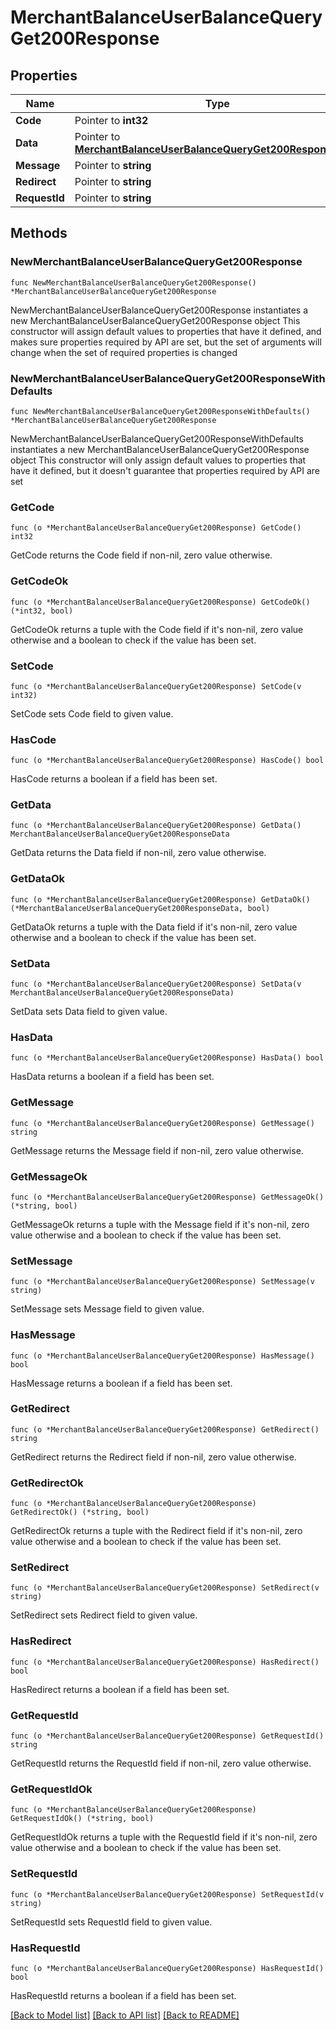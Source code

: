 # MerchantBalanceUserBalanceQueryGet200Response

## Properties

Name | Type | Description | Notes
------------ | ------------- | ------------- | -------------
**Code** | Pointer to **int32** |  | [optional] 
**Data** | Pointer to [**MerchantBalanceUserBalanceQueryGet200ResponseData**](MerchantBalanceUserBalanceQueryGet200ResponseData.md) |  | [optional] 
**Message** | Pointer to **string** |  | [optional] 
**Redirect** | Pointer to **string** |  | [optional] 
**RequestId** | Pointer to **string** |  | [optional] 

## Methods

### NewMerchantBalanceUserBalanceQueryGet200Response

`func NewMerchantBalanceUserBalanceQueryGet200Response() *MerchantBalanceUserBalanceQueryGet200Response`

NewMerchantBalanceUserBalanceQueryGet200Response instantiates a new MerchantBalanceUserBalanceQueryGet200Response object
This constructor will assign default values to properties that have it defined,
and makes sure properties required by API are set, but the set of arguments
will change when the set of required properties is changed

### NewMerchantBalanceUserBalanceQueryGet200ResponseWithDefaults

`func NewMerchantBalanceUserBalanceQueryGet200ResponseWithDefaults() *MerchantBalanceUserBalanceQueryGet200Response`

NewMerchantBalanceUserBalanceQueryGet200ResponseWithDefaults instantiates a new MerchantBalanceUserBalanceQueryGet200Response object
This constructor will only assign default values to properties that have it defined,
but it doesn't guarantee that properties required by API are set

### GetCode

`func (o *MerchantBalanceUserBalanceQueryGet200Response) GetCode() int32`

GetCode returns the Code field if non-nil, zero value otherwise.

### GetCodeOk

`func (o *MerchantBalanceUserBalanceQueryGet200Response) GetCodeOk() (*int32, bool)`

GetCodeOk returns a tuple with the Code field if it's non-nil, zero value otherwise
and a boolean to check if the value has been set.

### SetCode

`func (o *MerchantBalanceUserBalanceQueryGet200Response) SetCode(v int32)`

SetCode sets Code field to given value.

### HasCode

`func (o *MerchantBalanceUserBalanceQueryGet200Response) HasCode() bool`

HasCode returns a boolean if a field has been set.

### GetData

`func (o *MerchantBalanceUserBalanceQueryGet200Response) GetData() MerchantBalanceUserBalanceQueryGet200ResponseData`

GetData returns the Data field if non-nil, zero value otherwise.

### GetDataOk

`func (o *MerchantBalanceUserBalanceQueryGet200Response) GetDataOk() (*MerchantBalanceUserBalanceQueryGet200ResponseData, bool)`

GetDataOk returns a tuple with the Data field if it's non-nil, zero value otherwise
and a boolean to check if the value has been set.

### SetData

`func (o *MerchantBalanceUserBalanceQueryGet200Response) SetData(v MerchantBalanceUserBalanceQueryGet200ResponseData)`

SetData sets Data field to given value.

### HasData

`func (o *MerchantBalanceUserBalanceQueryGet200Response) HasData() bool`

HasData returns a boolean if a field has been set.

### GetMessage

`func (o *MerchantBalanceUserBalanceQueryGet200Response) GetMessage() string`

GetMessage returns the Message field if non-nil, zero value otherwise.

### GetMessageOk

`func (o *MerchantBalanceUserBalanceQueryGet200Response) GetMessageOk() (*string, bool)`

GetMessageOk returns a tuple with the Message field if it's non-nil, zero value otherwise
and a boolean to check if the value has been set.

### SetMessage

`func (o *MerchantBalanceUserBalanceQueryGet200Response) SetMessage(v string)`

SetMessage sets Message field to given value.

### HasMessage

`func (o *MerchantBalanceUserBalanceQueryGet200Response) HasMessage() bool`

HasMessage returns a boolean if a field has been set.

### GetRedirect

`func (o *MerchantBalanceUserBalanceQueryGet200Response) GetRedirect() string`

GetRedirect returns the Redirect field if non-nil, zero value otherwise.

### GetRedirectOk

`func (o *MerchantBalanceUserBalanceQueryGet200Response) GetRedirectOk() (*string, bool)`

GetRedirectOk returns a tuple with the Redirect field if it's non-nil, zero value otherwise
and a boolean to check if the value has been set.

### SetRedirect

`func (o *MerchantBalanceUserBalanceQueryGet200Response) SetRedirect(v string)`

SetRedirect sets Redirect field to given value.

### HasRedirect

`func (o *MerchantBalanceUserBalanceQueryGet200Response) HasRedirect() bool`

HasRedirect returns a boolean if a field has been set.

### GetRequestId

`func (o *MerchantBalanceUserBalanceQueryGet200Response) GetRequestId() string`

GetRequestId returns the RequestId field if non-nil, zero value otherwise.

### GetRequestIdOk

`func (o *MerchantBalanceUserBalanceQueryGet200Response) GetRequestIdOk() (*string, bool)`

GetRequestIdOk returns a tuple with the RequestId field if it's non-nil, zero value otherwise
and a boolean to check if the value has been set.

### SetRequestId

`func (o *MerchantBalanceUserBalanceQueryGet200Response) SetRequestId(v string)`

SetRequestId sets RequestId field to given value.

### HasRequestId

`func (o *MerchantBalanceUserBalanceQueryGet200Response) HasRequestId() bool`

HasRequestId returns a boolean if a field has been set.


[[Back to Model list]](../README.md#documentation-for-models) [[Back to API list]](../README.md#documentation-for-api-endpoints) [[Back to README]](../README.md)



